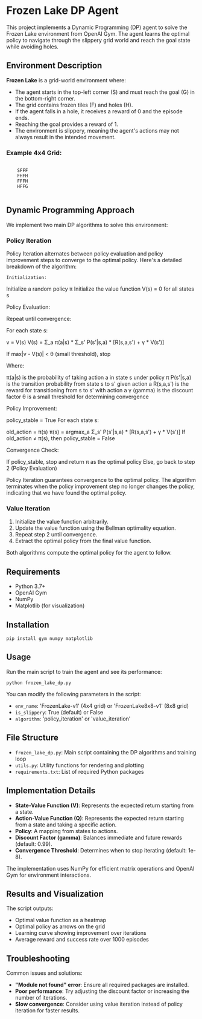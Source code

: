 <h1>Frozen Lake DP Agent</h1>
    <p>This project implements a Dynamic Programming (DP) agent to solve the Frozen Lake environment from OpenAI Gym. The agent learns the optimal policy to navigate through the slippery grid world and reach the goal state while avoiding holes.</p>

<h2>Environment Description</h2>
    <p><strong>Frozen Lake</strong> is a grid-world environment where:</p>
    <ul>
        <li>The agent starts in the top-left corner (S) and must reach the goal (G) in the bottom-right corner.</li>
        <li>The grid contains frozen tiles (F) and holes (H).</li>
        <li>If the agent falls in a hole, it receives a reward of 0 and the episode ends.</li>
        <li>Reaching the goal provides a reward of 1.</li>
        <li>The environment is slippery, meaning the agent's actions may not always result in the intended movement.</li>
    </ul>

<h3>Example 4x4 Grid:</h3>
    <pre><code>
    SFFF
    FHFH
    FFFH
    HFFG
    </code></pre>

<h2>Dynamic Programming Approach</h2>
    <p>We implement two main DP algorithms to solve this environment:</p>

<h3>Policy Iteration</h3>
    <p>
    Policy Iteration alternates between policy evaluation and policy improvement steps to converge to the optimal policy. Here's a detailed breakdown of the algorithm:

    Initialization:

Initialize a random policy π
Initialize the value function V(s) = 0 for all states s


Policy Evaluation:

Repeat until convergence:

For each state s:

v = V(s)
V(s) = Σ_a π(a|s) * Σ_s' P(s'|s,a) * [R(s,a,s') + γ * V(s')]


If max|v - V(s)| < θ (small threshold), stop



Where:

π(a|s) is the probability of taking action a in state s under policy π
P(s'|s,a) is the transition probability from state s to s' given action a
R(s,a,s') is the reward for transitioning from s to s' with action a
γ (gamma) is the discount factor
θ is a small threshold for determining convergence


Policy Improvement:

policy_stable = True
For each state s:

old_action = π(s)
π(s) = argmax_a Σ_s' P(s'|s,a) * [R(s,a,s') + γ * V(s')]
If old_action ≠ π(s), then policy_stable = False




Convergence Check:

If policy_stable, stop and return π as the optimal policy
Else, go back to step 2 (Policy Evaluation)



Policy Iteration guarantees convergence to the optimal policy. The algorithm terminates when the policy improvement step no longer changes the policy, indicating that we have found the optimal policy.</p>
    <h3>Value Iteration</h3>
    <ol>
        <li>Initialize the value function arbitrarily.</li>
        <li>Update the value function using the Bellman optimality equation.</li>
        <li>Repeat step 2 until convergence.</li>
        <li>Extract the optimal policy from the final value function.</li>
    </ol>

<p>Both algorithms compute the optimal policy for the agent to follow.</p>

<h2>Requirements</h2>
    <ul>
        <li>Python 3.7+</li>
        <li>OpenAI Gym</li>
        <li>NumPy</li>
        <li>Matplotlib (for visualization)</li>
    </ul>

<h2>Installation</h2>
    <div class="code-block">
        <pre><code>pip install gym numpy matplotlib</code></pre>
    </div>

<h2>Usage</h2>
    <p>Run the main script to train the agent and see its performance:</p>
    <div class="code-block">
        <pre><code>python frozen_lake_dp.py</code></pre>
    </div>

<p>You can modify the following parameters in the script:</p>
    <ul>
        <li><code>env_name</code>: 'FrozenLake-v1' (4x4 grid) or 'FrozenLake8x8-v1' (8x8 grid)</li>
        <li><code>is_slippery</code>: True (default) or False</li>
        <li><code>algorithm</code>: 'policy_iteration' or 'value_iteration'</li>
    </ul>

<h2>File Structure</h2>
    <ul>
        <li><code>frozen_lake_dp.py</code>: Main script containing the DP algorithms and training loop</li>
        <li><code>utils.py</code>: Utility functions for rendering and plotting</li>
        <li><code>requirements.txt</code>: List of required Python packages</li>
    </ul>

<h2>Implementation Details</h2>
    <ul>
        <li><strong>State-Value Function (V)</strong>: Represents the expected return starting from a state.</li>
        <li><strong>Action-Value Function (Q)</strong>: Represents the expected return starting from a state and taking a specific action.</li>
        <li><strong>Policy</strong>: A mapping from states to actions.</li>
        <li><strong>Discount Factor (gamma)</strong>: Balances immediate and future rewards (default: 0.99).</li>
        <li><strong>Convergence Threshold</strong>: Determines when to stop iterating (default: 1e-8).</li>
    </ul>

<p>The implementation uses NumPy for efficient matrix operations and OpenAI Gym for environment interactions.</p>

<h2>Results and Visualization</h2>
    <p>The script outputs:</p>
    <ul>
        <li>Optimal value function as a heatmap</li>
        <li>Optimal policy as arrows on the grid</li>
        <li>Learning curve showing improvement over iterations</li>
        <li>Average reward and success rate over 1000 episodes</li>
    </ul>

 <h2>Troubleshooting</h2>
    <p>Common issues and solutions:</p>
    <ul>
        <li><strong>"Module not found" error</strong>: Ensure all required packages are installed.</li>
        <li><strong>Poor performance</strong>: Try adjusting the discount factor or increasing the number of iterations.</li>
        <li><strong>Slow convergence</strong>: Consider using value iteration instead of policy iteration for faster results.</li>
    </ul>